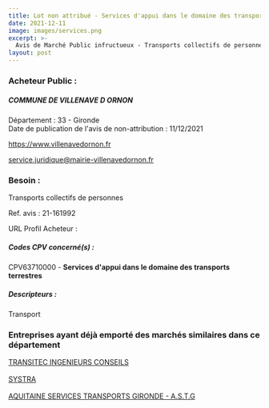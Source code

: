 ```yaml
---
title: Lot non attribué - Services d'appui dans le domaine des transports terrestres
date: 2021-12-11
image: images/services.png
excerpt: >-
  Avis de Marché Public infructueux - Transports collectifs de personnes
layout: post
---
```


### Acheteur Public :
##### COMMUNE DE VILLENAVE D ORNON
Département : 33 - Gironde<br/>
Date de publication de l'avis de non-attribution : 11/12/2021


https://www.villenavedornon.fr

service.juridique@mairie-villenavedornon.fr


### Besoin :

Transports collectifs de personnes

Ref. avis : 21-161992

URL Profil Acheteur : 

##### Codes CPV concerné(s) :
CPV63710000 - **Services d'appui dans le domaine des transports terrestres** <br/>

##### Descripteurs :
Transport <br/>

### Entreprises ayant déjà emporté des marchés similaires dans ce département
<a href="/entreprise-548/siren-333603108">TRANSITEC INGENIEURS CONSEILS</a><br/><br/>
<a href="/entreprise-553/siren-387949530">SYSTRA</a><br/><br/>
<a href="/entreprise-572/siren-534359641">AQUITAINE SERVICES TRANSPORTS GIRONDE - A.S.T.G</a><br/><br/>
